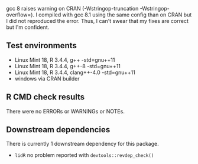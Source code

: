 gcc 8 raises warning on CRAN (-Wstringop-truncation -Wstringop-overflow=). I compiled with gcc 8.1
using the same config than on CRAN but I did not reproduced the error. Thus, I can't swear that my 
fixes are correct but I'm confident.

## Test environments
* Linux Mint 18, R 3.4.4, g++ -std=gnu++11
* Linux Mint 18, R 3.4.4, g++-8 -std=gnu++11
* Linux Mint 18, R 3.4.4, clang++-4.0 -std=gnu++11
* windows via CRAN builder

## R CMD check results
There were no ERRORs or WARNINGs or NOTEs.

## Downstream dependencies
There is currently 1 downstream dependency for this package.

* `lidR` no problem reported with `devtools::revdep_check()`

